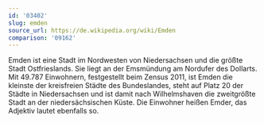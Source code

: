 ```yaml
---
id: '03402'
slug: emden
source_url: https://de.wikipedia.org/wiki/Emden
comparison: '09162'
---
```


Emden ist eine Stadt im Nordwesten von Niedersachsen und die größte Stadt Ostfrieslands. Sie liegt an der Emsmündung am Nordufer des Dollarts. Mit 49.787 Einwohnern, festgestellt beim Zensus 2011, ist Emden die kleinste der kreisfreien Städte des Bundeslandes, steht auf Platz 20 der Städte in Niedersachsen und ist damit nach Wilhelmshaven die zweitgrößte Stadt an der niedersächsischen Küste. Die Einwohner heißen Emder, das Adjektiv lautet ebenfalls so.
